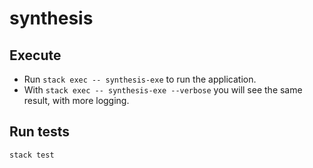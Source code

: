 # synthesis

## Execute

* Run `stack exec -- synthesis-exe` to run the application.
* With `stack exec -- synthesis-exe --verbose` you will see the same result,
  with more logging.

## Run tests

`stack test`
